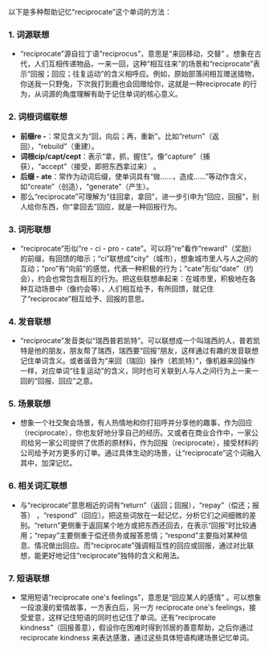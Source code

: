 以下是多种帮助记忆“reciprocate”这个单词的方法：

### 1. 词源联想
 - “reciprocate”源自拉丁语“reciprocus”，意思是“来回移动，交替” 。想象在古代，人们互相传递物品，一来一回，这种“相互往来”的场景和“reciprocate”表示“回报；回应；往复运动”的含义相呼应。例如，原始部落间相互赠送猎物，你送我一只野兔，下次我打到鹿也会回赠给你，这就是一种reciprocate 的行为，从词源的角度理解有助于记住单词的核心意义。

### 2. 词根词缀联想
 - **前缀re -**：常见含义为“回，向后；再，重新”。比如“return”（返回），“rebuild”（重建）。
 - **词根cip/capt/cept**：表示“拿，抓，握住”。像“capture”（捕获），“accept”（接受，即把东西拿过来） 。
 - **后缀 - ate**：常作为动词后缀，使单词具有“做……，造成……”等动作含义，如“create”（创造），“generate”（产生）。 
 - 那么“reciprocate”可理解为“往回拿，拿回”，进一步引申为“回应，回报”，别人给你东西，你“拿回去”回应，就是一种回报行为。

### 3. 词形联想
 - “reciprocate”形似“re - ci - pro - cate”。可以将“re”看作“reward”（奖励）的前缀，有回馈的暗示；“ci”联想成“city”（城市），想象城市里人与人之间的互动；“pro”有“向前”的感觉，代表一种积极的行为；“cate”形似“date”（约会），约会也常包含相互的行为。把这些联想串起来：在城市里，积极地在各种互动场景中（像约会等），人们相互给予，有所回馈，就记住了“reciprocate”相互给予、回报的意思。

### 4. 发音联想
 - “reciprocate”发音类似“瑞西普若凯特”。可以联想成一个叫瑞西的人，普若凯特是他的朋友，朋友帮了瑞西，瑞西要“回报”朋友，这样通过有趣的发音联想记住单词含义。或者谐音为“来回（瑞回）操作（若凯特）”，像机器来回操作一样，对应单词“往复运动”的含义，同时也可关联到人与人之间行为上一来一回的“回报、回应”之意。

### 5. 场景联想
 - 想象一个社交聚会场景，有人热情地和你打招呼并分享他的趣事，作为回应（reciprocate），你也友好地分享自己的经历。又或者在商业合作中，一家公司给另一家公司提供了优质的原材料，作为回报（reciprocate），接受材料的公司给予对方更多的订单。通过具体生动的场景，让“reciprocate”这个词融入其中，加深记忆。

### 6. 相关词汇联想
 - 与“reciprocate”意思相近的词有“return”（返回；回报），“repay”（偿还；报答） ，“respond”（回应）。把这些词放在一起记忆，分析它们之间细微的差别。“return”更侧重于返回某个地方或把东西还回去，在表示“回报”时比较通用；“repay”主要侧重于偿还债务或报答恩情；“respond”主要指对某种信息、情况做出回应。而“reciprocate”强调相互性的回应或回报，通过对比联想，能更好地记住“reciprocate”独特的含义和用法。

### 7. 短语联想
 - 常用短语“reciprocate one's feelings”，意思是“回应某人的感情” 。可以想象一段浪漫的爱情故事，一方表白后，另一方 reciprocate one's feelings，接受爱意，这样记住短语的同时也记住了单词。还有“reciprocate kindness”（回报善意），假设你在困难时得到邻居的善意帮助，之后你通过 reciprocate kindness 来表达感激，通过这些具体短语构建场景记忆单词。 